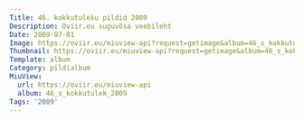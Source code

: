 ```yaml
---
Title: 46. kokkutuleku pildid 2009
Description: Oviir.eu suguvõsa veebileht
Date: 2009-07-01
Image: https://oviir.eu/miuview-api?request=getimage&album=46_s_kokkutulek_2009&item=sugulaste_kokkutulek2009-037.jpg&size=1200&mode=longest
Thumbnail: https://oviir.eu/miuview-api?request=getimage&album=46_s_kokkutulek_2009&item=sugulaste_kokkutulek2009-037.jpg&size=360&mode=square
Template: album
Category: pildialbum
MiuView:
  url: https://oviir.eu/miuview-api
  album: 46_s_kokkutulek_2009
Tags: '2009'
---
```

